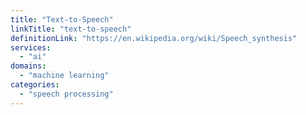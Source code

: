 ```yaml
---
title: "Text-to-Speech"
linkTitle: "text-to-speech"
definitionLink: "https://en.wikipedia.org/wiki/Speech_synthesis"
services:
  - "ai"
domains:
  - "machine learning"
categories:
  - "speech processing"
---
```

